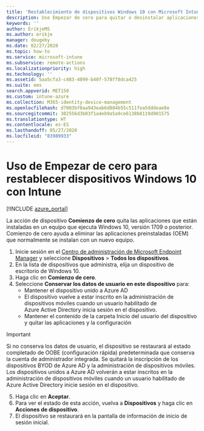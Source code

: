 ```yaml
---
title: 'Restablecimiento de dispositivos Windows 10 con Microsoft Intune: Azure | Microsoft Docs'
description: Use Empezar de cero para quitar o desinstalar aplicaciones en equipos con Windows 10 con Microsoft Intune.
keywords: ''
author: ErikjeMS
ms.author: erikje
manager: dougeby
ms.date: 02/27/2020
ms.topic: how-to
ms.service: microsoft-intune
ms.subservice: remote-actions
ms.localizationpriority: high
ms.technology: ''
ms.assetid: 5aa5cfa3-c483-4099-b40f-578ff8dca425
ms.suite: ems
search.appverid: MET150
ms.custom: intune-azure
ms.collection: M365-identity-device-management
ms.openlocfilehash: d7003bf0aa943eab6d884b55c511fea5dddeae8e
ms.sourcegitcommit: 302556d3b03f1a4eb9a5a9ce6138b8119d901575
ms.translationtype: HT
ms.contentlocale: es-ES
ms.lasthandoff: 05/27/2020
ms.locfileid: "83989933"
---
```

# <a name="use-fresh-start-to-reset-windows-10-devices-with-intune"></a>Uso de Empezar de cero para restablecer dispositivos Windows 10 con Intune


[!INCLUDE [azure_portal](../includes/azure_portal.md)]

La acción de dispositivo **Comienzo de cero** quita las aplicaciones que están instaladas en un equipo que ejecuta Windows 10, versión 1709 o posterior. Comienzo de cero ayuda a eliminar las aplicaciones preinstaladas (OEM) que normalmente se instalan con un nuevo equipo. 

1. Inicie sesión en el [Centro de administración de Microsoft Endpoint Manager](https://go.microsoft.com/fwlink/?linkid=2109431) y seleccione **Dispositivos** > **Todos los dispositivos**.
2. En la lista de dispositivos que administra, elija un dispositivo de escritorio de Windows 10.
3. Haga clic en **Comienzo de cero**. 
4. Seleccione **Conservar los datos de usuario en este dispositivo** para:
   * Mantener el dispositivo unido a Azure AD
   * El dispositivo vuelve a estar inscrito en la administración de dispositivos móviles cuando un usuario habilitado de Azure Active Directory inicia sesión en el dispositivo.
   * Mantener el contenido de la carpeta Inicio del usuario del dispositivo y quitar las aplicaciones y la configuración

  > [!IMPORTANT]
 > Si no conserva los datos de usuario, el dispositivo se restaurará al estado completado de OOBE (configuración rápida) predeterminada que conserva la cuenta de administrador integrada.
 > Se quitará la inscripción de los dispositivos BYOD de Azure AD y la administración de dispositivos móviles.
 > Los dispositivos unidos a Azure AD volverán a estar inscritos en la administración de dispositivos móviles cuando un usuario habilitado de Azure Active Directory inicie sesión en el dispositivo.
 
5. Haga clic en **Aceptar**.   
6. Para ver el estado de esta acción, vuelva a **Dispositivos** y haga clic en **Acciones de dispositivo**.  
7. El dispositivo se restaurará en la pantalla de información de inicio de sesión inicial.
